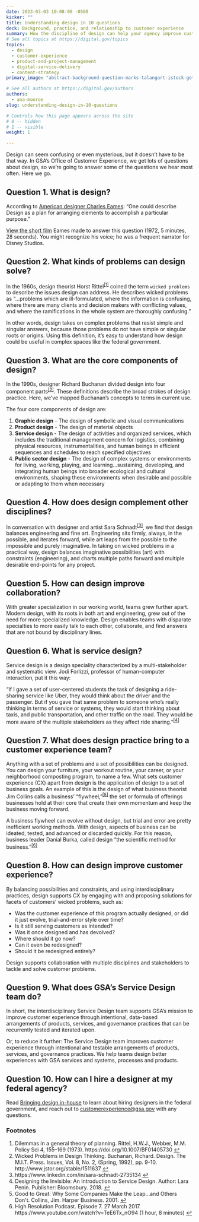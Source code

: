 ```yaml
---
date: 2023-03-03 10:08:00 -0500
kicker: ""
title: Understanding design in 10 questions
deck: Background, practice, and relationship to customer experience
summary: How the discipline of design can help your agency improve customer experience.
# See all topics at https://digital.gov/topics
topics:
  - design
  - customer-experience
  - product-and-project-management
  - digital-service-delivery
  - content-strategy
primary_image: "abstract-background-question-marks-talangart-istock-getty-images-1280616526-edit"

# See all authors at https://digital.gov/authors
authors:
  - ana-monroe
slug: understanding-design-in-10-questions

# Controls how this page appears across the site
# 0 -- hidden
# 1 -- visible
weight: 1

---
```


Design can seem confusing or even mysterious, but it doesn’t have to be that way. In GSA’s Office of Customer Experience, we get lots of questions about design, so we’re going to answer some of the questions we hear most often. Here we go.

## Question 1. What is design?

According to [American designer Charles Eames](https://www.loc.gov/exhibits/eames/bio.html): “One could describe Design as a plan for arranging elements to accomplish a particular purpose.”

[View the short film](https://www.youtube.com/watch?v=3xYi2rd1QCg) Eames made to answer this question (1972, 5 minutes, 28 seconds). You might recognize his voice; he was a frequent narrator for Disney Studios.

## Question 2. What kinds of problems can design solve?

In the 1960s, design theorist Horst Rittel<sup><a aria-describedby="footnote-label" href="#fn1" id="footnotes-ref1">[1]</a></sup> coined the term `wicked problems` to describe the issues design can address. He describes wicked problems as “...problems which are ill-formulated, where the information is confusing, where there are many clients and decision makers with conflicting values, and where the ramifications in the whole system are thoroughly confusing.”

In other words, design takes on complex problems that resist simple and singular answers, because those problems do not have simple or singular roots or origins. Using this definition, it’s easy to understand how design could be useful in complex spaces like the federal government. 

## Question 3. What are the core components of design?

In the 1990s, designer Richard Buchanan divided design into four component parts<sup><a aria-describedby="footnote-label" href="#fn2" id="footnotes-ref2">[2]</a></sup>. These definitions describe the broad strokes of design practice. Here, we’ve mapped Buchanan’s concepts to terms in current use.

The four core components of design are:

1. **Graphic design** - The design of symbolic and visual communications
2. **Product design** - The design of material objects
3. **Service design** - The design of activities and organized services, which includes the traditional management concern for logistics, combining physical resources, instrumentalities, and human beings in efficient sequences and schedules to reach specified objectives
4. **Public sector design** - The design of complex systems or environments for living, working, playing, and learning...sustaining, developing, and integrating human beings into broader ecological and cultural environments, shaping these environments when desirable and possible or adapting to them when necessary

## Question 4. How does design complement other disciplines?

In conversation with designer and artist Sara Schnadt<sup><a aria-describedby="footnote-label" href="#fn3" id="footnotes-ref3">[3]</a></sup>, we find that design balances engineering and fine art. Engineering sits firmly, always, in the possible, and iterates forward, while art leaps from the possible to the impossible and purely imaginative. In taking on wicked problems in a practical way, design balances imaginative possibilities (art) with constraints (engineering), and charts multiple paths forward and multiple desirable end-points for any project.

## Question 5. How can design improve collaboration?

With greater specialization in our working world, teams grew further apart. Modern design, with its roots in both art and engineering, grew out of the need for more specialized knowledge. Design enables teams with disparate specialties to more easily talk to each other, collaborate, and find answers that are not bound by disciplinary lines.

## Question 6. What is service design?

Service design is a design speciality characterized by a multi-stakeholder and systematic view. Jodi Forlizzi, professor of human-computer interaction, put it this way:

“If I gave a set of user-centered students the task of designing a ride-sharing service like Uber, they would think about the driver and the passenger. But if you gave that same problem to someone who’s really thinking in terms of service or systems, they would start thinking about taxis, and public transportation, and other traffic on the road. They would be more aware of the multiple stakeholders as they affect ride sharing.”<sup><a aria-describedby="footnote-label" href="#fn4" id="footnotes-ref4">[4]</a></sup>

## Question 7. What does design practice bring to a customer experience team?

Anything with a set of problems and a set of possibilities can be designed. You can design your furniture, your workout routine, your career, or your neighborhood composting program, to name a few. What sets customer experience (CX) apart from design is the application of design to a set of business goals. An example of this is the design of what business theorist Jim Collins calls a business’ “flywheel,”<sup><a aria-describedby="footnote-label" href="#fn5" id="footnotes-ref5">[5]</a></sup> the set or formula of offerings businesses hold at their core that create their own momentum and keep the business moving forward.

A business flywheel can evolve without design, but trial and error are pretty inefficient working methods. With design, aspects of business can be ideated, tested, and advanced or discarded quickly. For this reason, business leader Danial Burka, called design “the scientific method for business.”<sup><a aria-describedby="footnote-label" href="#fn6" id="footnotes-ref6">[6]</a></sup>

## Question 8. How can design improve customer experience?

By balancing possibilities and constraints, and using interdisciplinary practices, design supports CX by engaging with and proposing solutions for facets of customers’ wicked problems, such as:

* Was the customer experience of this program actually designed, or did it just evolve, trial-and-error style over time? 
* Is it still serving customers as intended? 
* Was it once designed and has devolved? 
* Where should it go now? 
* Can it even be redesigned? 
* Should it be redesigned entirely?

Design supports collaboration with multiple disciplines and stakeholders to tackle and solve customer problems.

## Question 9. What does GSA’s Service Design team do?

In short, the interdisciplinary Service Design team supports GSA’s mission to improve customer experience through intentional, data-based arrangements of products, services, and governance practices that can be recurrently tested and iterated upon.

Or, to reduce it further: The Service Design team improves customer experience through intentional and testable arrangements of products, services, and governance practices. We help teams design better experiences with GSA services and systems, processes and products.

## Question 10. How can I hire a designer at my federal agency?

Read [Bringing design in-house](https://digital.gov/2023/01/27/bringing-design-in-house/) to learn about hiring designers in the federal government, and reach out to [customerexperience@gsa.gov](mailto:customerexperience@gsa.gov) with any questions.

<footer>
<h3 id="footnote-label">Footnotes</h3>
<ol>
<li id="fn1">Dilemmas in a general theory of planning. Rittel, H.W.J., Webber, M.M. Policy Sci 4, 155–169 (1973). https://doi.org/10.1007/BF01405730 <a href="#footnotes-ref1" aria-label="Back to content">↩</a></li>
<li id="fn2">Wicked Problems in Design Thinking. Buchanan, Richard. Design. The M.I.T. Press. Issues, Vol. 8, No. 2, (Spring, 1992), pp. 9-10. http://www.jstor.org/stable/1511637 <a href="#footnotes-ref2" aria-label="Back to content">↩</a></li>
<li id="fn3">https://www.linkedin.com/in/sara-schnadt-2735134 <a href="#footnotes-ref3" aria-label="Back to content">↩</a></li>
<li id="fn4">Designing the Invisible: An Introduction to Service Design. Author: Lara Penin. Publisher: Bloomsbury. 2018. <a href="#footnotes-ref4" aria-label="Back to content">↩</a></li>
<li id="fn5">Good to Great: Why Some Companies Make the Leap...and Others Don't. Collins, Jim. Harper Business. 2001. <a href="#footnotes-ref5" aria-label="Back to content">↩</a></li>
<li id="fn6">High Resolution Podcast. Episode 7. 27 March 2017. https://www.youtube.com/watch?v=TeE6Tx_nO94 (1 hour, 8 minutes) <a href="#footnotes-ref6" aria-label="Back to content">↩</a></li>
</ol>
</footer>
